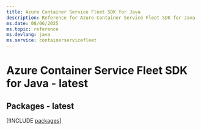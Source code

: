 ```yaml
---
title: Azure Container Service Fleet SDK for Java
description: Reference for Azure Container Service Fleet SDK for Java
ms.date: 08/06/2025
ms.topic: reference
ms.devlang: java
ms.service: containerservicefleet
---
```

# Azure Container Service Fleet SDK for Java - latest
## Packages - latest
[!INCLUDE [packages](container-service-fleet-index.md)]